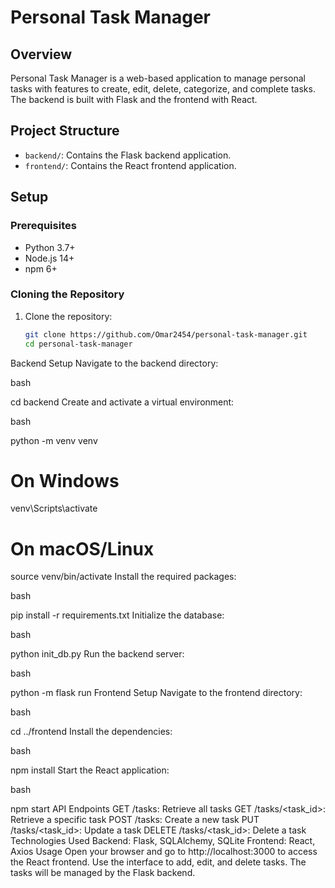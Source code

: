 # Personal Task Manager

## Overview
Personal Task Manager is a web-based application to manage personal tasks with features to create, edit, delete, categorize, and complete tasks. The backend is built with Flask and the frontend with React.

## Project Structure
- `backend/`: Contains the Flask backend application.
- `frontend/`: Contains the React frontend application.

## Setup

### Prerequisites
- Python 3.7+
- Node.js 14+
- npm 6+

### Cloning the Repository
1. Clone the repository:
   ```bash
   git clone https://github.com/Omar2454/personal-task-manager.git
   cd personal-task-manager
Backend Setup
Navigate to the backend directory:

bash

cd backend
Create and activate a virtual environment:

bash

python -m venv venv
# On Windows
venv\Scripts\activate
# On macOS/Linux
source venv/bin/activate
Install the required packages:

bash

pip install -r requirements.txt
Initialize the database:

bash
 
python init_db.py
Run the backend server:

bash

python -m flask run
Frontend Setup
Navigate to the frontend directory:

bash

cd ../frontend
Install the dependencies:

bash

npm install
Start the React application:

bash

npm start
API Endpoints
GET /tasks: Retrieve all tasks
GET /tasks/<task_id>: Retrieve a specific task
POST /tasks: Create a new task
PUT /tasks/<task_id>: Update a task
DELETE /tasks/<task_id>: Delete a task
Technologies Used
Backend: Flask, SQLAlchemy, SQLite
Frontend: React, Axios
Usage
Open your browser and go to http://localhost:3000 to access the React frontend.
Use the interface to add, edit, and delete tasks. The tasks will be managed by the Flask backend.

